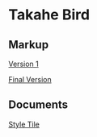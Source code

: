 # Takahe Bird

## Markup
[Version 1](https://timtim-101.github.io/bird/version1.html)

[Final Version](https://timtim-101.github.io/bird/index.html)

## Documents

[Style Tile](http://tim-davidson.com/takahe/style-tile.pdf)
